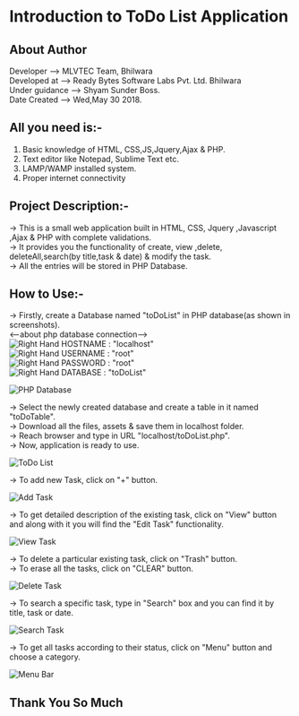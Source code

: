 # Introduction to ToDo List Application

## About Author

Developer	-->   MLVTEC Team, Bhilwara  
Developed at 	-->   Ready Bytes Software Labs Pvt. Ltd. Bhilwara  
Under guidance	-->   Shyam Sunder Boss.  
Date Created	-->   Wed,May 30 2018.  

## All you need is:-

1. Basic knowledge of HTML, CSS,JS,Jquery,Ajax & PHP.  
2. Text editor like Notepad, Sublime Text etc.   
3. LAMP/WAMP installed system.  
4. Proper internet connectivity  

## Project Description:-

-> This is a small web application built in HTML, CSS, Jquery ,Javascript ,Ajax & PHP with complete validations.    
-> It provides you the functionality of create, view ,delete, deleteAll,search(by title,task & date) & modify the task.   
-> All the entries will be stored in PHP Database.  

## How to Use:-

-> Firstly, create a Database named "toDoList" in PHP database(as shown in screenshots).  
	<--about php database connection-->  
		![Right Hand](https://github.com/Rajs0ni/Web-Apps/blob/master/todolist/HRicon.png)  HOSTNAME : "localhost"  
		![Right Hand](https://github.com/Rajs0ni/Web-Apps/blob/master/todolist/HRicon.png)  USERNAME : "root"  
		![Right Hand](https://github.com/Rajs0ni/Web-Apps/blob/master/todolist/HRicon.png)  PASSWORD : "root"  
		![Right Hand](https://github.com/Rajs0ni/Web-Apps/blob/master/todolist/HRicon.png)  DATABASE : "toDoList"  
		
![PHP Database](https://github.com/Rajs0ni/Web-Apps/blob/master/todolist/Screenshot-6.png)  

-> Select the newly created database and create a table in it named "toDoTable".  
-> Download all the files, assets & save them in localhost folder.  
-> Reach browser and type in URL "localhost/toDoList.php".  
-> Now, application is ready to use.  

![ToDo List](https://github.com/Rajs0ni/Web-Apps/blob/master/todolist/Screenshot-1.png)  

-> To add new Task, click on "+" button.  

![Add Task](https://github.com/Rajs0ni/Web-Apps/blob/master/todolist/Screenshot-2.png)  

-> To get detailed description of the existing task, click on "View" button and along with it you will find the "Edit Task" functionality.  

![View Task](https://github.com/Rajs0ni/Web-Apps/blob/master/todolist/Screenshot-3.png)  

-> To delete a particular existing task, click on "Trash" button.  
-> To erase all the tasks, click on "CLEAR" button.  
 
![Delete Task](https://github.com/Rajs0ni/Web-Apps/blob/master/todolist/Screenshot-1.png)  

-> To search a specific task, type in "Search" box and you can find it by title, task or date.  

![Search Task](https://github.com/Rajs0ni/Web-Apps/blob/master/todolist/Screenshot-7.png)  

-> To get all tasks according to their status, click on "Menu" button and choose a category.  

![Menu Bar](https://github.com/Rajs0ni/Web-Apps/blob/master/todolist/Screenshot-5.png)  

   Thank You So Much
   ---
